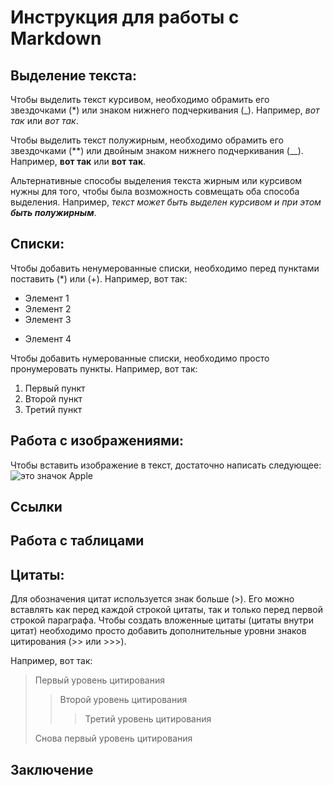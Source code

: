 # Инструкция для работы с Markdown

## Выделение текста:

Чтобы выделить текст курсивом, необходимо обрамить его звездочками (*) или знаком нижнего подчеркивания (_). 
Например, *вот так* или _вот так_.

Чтобы выделить текст полужирным, необходимо обрамить его звездочками (**) или двойным знаком нижнего подчеркивания (__). 
Например, **вот так** или __вот так__.

Альтернативные способы выделения текста жирным или курсивом нужны для того, чтобы была возможность совмещать оба способа выделения. Например, _текст может быть выделен курсивом и при этом **быть полужирным**_.

## Списки:
Чтобы добавить ненумерованные списки, необходимо перед пунктами поставить (*) или (+).
Например, вот так:
* Элемент 1
* Элемент 2
* Элемент 3
+ Элемент 4

Чтобы добавить нумерованные списки, необходимо просто пронумеровать пункты.
Например, вот так:
1. Первый пункт
2. Второй пункт
3. Третий пункт

## Работа с изображениями:

Чтобы вставить изображение в текст, достаточно написать следующее:
![это значок Apple](image.png)

## Ссылки

## Работа с таблицами

## Цитаты:
Для обозначения цитат используется знак больше (>). Его можно вставлять как перед каждой строкой цитаты, так и только перед первой строкой параграфа. 
Чтобы создать вложенные цитаты (цитаты внутри цитат) необходимо просто добавить дополнительные уровни знаков цитирования (>> или >>>).

Например, вот так:
> Первый уровень цитирования
>> Второй уровень цитирования
>>> Третий уровень цитирования
>
> Снова первый уровень цитирования


## Заключение